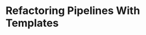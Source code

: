 # Refactoring Pipelines With Templates

<!--stackedit_data:
eyJoaXN0b3J5IjpbLTE5NTEzOTEzMTNdfQ==
-->
